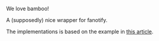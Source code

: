 We love bamboo!

A (supposedly) nice wrapper for fanotify.

The implementations is based on the example in [this article](https://lwn.net/Articles/339253/).

